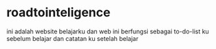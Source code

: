 # roadtointeligence
ini adalah website belajarku dan web ini berfungsi sebagai to-do-list ku sebelum belajar dan catatan ku setelah belajar
